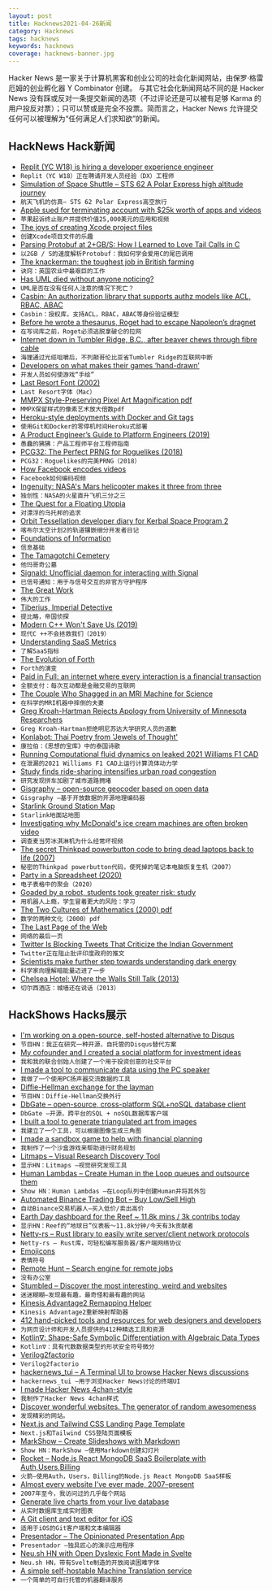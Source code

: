 ```yaml
---
layout: post
title: Hacknews2021-04-26新闻
category: Hacknews
tags: hacknews
keywords: hacknews
coverage: hacknews-banner.jpg
---
```


Hacker News 是一家关于计算机黑客和创业公司的社会化新闻网站，由保罗·格雷厄姆的创业孵化器 Y Combinator 创建。
与其它社会化新闻网站不同的是 Hacker News 没有踩或反对一条提交新闻的选项（不过评论还是可以被有足够 Karma 的用户投反对票）；只可以赞或是完全不投票。简而言之，Hacker News 允许提交任何可以被理解为“任何满足人们求知欲”的新闻。

## HackNews Hack新闻


- [Replit (YC W18) is hiring a developer experience engineer](https://jobs.lever.co/replit/93229770-4290-4436-bc40-6c513ffb3f72)
- `Replit（YC W18）正在聘请开发人员经验（DX）工程师`
- [Simulation of Space Shuttle – STS 62 A Polar Express high altitude journey](https://forum.flightgear.org/viewtopic.php?f=87&t=38916)
- `航天飞机的仿真– STS 62 Polar Express高空旅行`
- [Apple sued for terminating account with $25k worth of apps and videos](https://arstechnica.com/tech-policy/2021/04/apple-faces-class-action-lawsuit-over-its-definition-of-the-word-buy/)
- `苹果起诉终止账户并提供价值25,000美元的应用和视频`
- [The joys of creating Xcode project files](https://nibblestew.blogspot.com/2021/04/the-joys-of-creating-xcode-project-files.html)
- `创建Xcode项目文件的乐趣`
- [Parsing Protobuf at 2+GB/S: How I Learned to Love Tail Calls in C](https://blog.reverberate.org/2021/04/21/musttail-efficient-interpreters.html)
- `以2GB / S的速度解析Protobuf：我如何学会爱用C的尾巴调用`
- [The knackerman: the toughest job in British farming](https://www.theguardian.com/environment/2021/apr/13/the-knacker-the-toughest-job-in-british-farming)
- `诀窍：英国农业中最艰巨的工作`
- [Has UML died without anyone noticing?](https://garba.org/posts/2021/uml/)
- `UML是否在没有任何人注意的情况下死亡？`
- [Casbin: An authorization library that supports authz models like ACL, RBAC, ABAC](https://github.com/casbin/casbin)
- `Casbin：授权库，支持ACL，RBAC，ABAC等身份验证模型`
- [Before he wrote a thesaurus, Roget had to escape Napoleon’s dragnet](https://www.smithsonianmag.com/arts-culture/roget-gets-last-word-180977459/)
- `在写词库之前，Roget必须逃脱拿破仑的拉网`
- [Internet down in Tumbler Ridge, B.C., after beaver chews through fibre cable](https://www.cbc.ca/news/canada/british-columbia/beaver-internet-down-tumbler-ridge-1.6001594)
- `海狸通过光缆咀嚼后，不列颠哥伦比亚省Tumbler Ridge的互联网中断`
- [Developers on what makes their games ‘hand-drawn’](https://www.polygon.com/interviews/22397934/indie-games-hand-drawn-artists-cozy-grove)
- `开发人员如何使游戏“手绘”`
- [Last Resort Font (2002)](http://mirror.informatimago.com/next/developer.apple.com/fonts/LastResortFont/index.html)
- `Last Resort字体（Mac）`
- [MMPX Style-Preserving Pixel Art Magnification pdf](https://casual-effects.com/research/McGuire2021PixelArt/McGuire2021PixelArt.pdf)
- `MMPX保留样式的像素艺术放大倍数pdf`
- [Heroku-style deployments with Docker and Git tags](https://ricardoanderegg.com/posts/git-push-deployments-docker-tags/)
- `使用Git和Docker的零停机时间Heroku式部署`
- [A Product Engineer’s Guide to Platform Engineers (2019)](https://rinaarts.medium.com/stupid-baboons-stubborn-elephants-c33412541bb1)
- `愚蠢的狒狒：产品工程师平台工程师指南`
- [PCG32: The Perfect PRNG for Roguelikes (2018)](https://steveasleep.com/pcg32-the-perfect-prng-for-roguelikes.html)
- `PCG32：Roguelikes的完美PRNG（2018）`
- [How Facebook encodes videos](https://engineering.fb.com/2021/04/05/video-engineering/how-facebook-encodes-your-videos/)
- `Facebook如何编码视频`
- [Ingenuity: NASA's Mars helicopter makes it three from three](https://www.bbc.co.uk/news/science-environment-56882257)
- `独创性：NASA的火星直升飞机三分之三`
- [The Quest for a Floating Utopia](https://www.hakaimagazine.com/features/the-quest-for-a-floating-utopia/)
- `对漂浮的乌托邦的追求`
- [Orbit Tessellation developer diary for Kerbal Space Program 2](https://www.kerbalspaceprogram.com/dev-diaries/6509/)
- `喀布尔太空计划2的轨道镶嵌细分开发者日记`
- [Foundations of Information](https://faculty.washington.edu/ajko/books/foundations-of-information/#/)
- `信息基础`
- [The Tamagotchi Cemetery](https://burialsandbeyond.com/2021/03/06/tamagotchi-cemetery/)
- `他玛哥奇公墓`
- [Signald: Unofficial daemon for interacting with Signal](https://signald.org/)
- `已信号通知：用于与信号交互的非官方守护程序`
- [The Great Work](https://beside.media/besiders/the-great-work/)
- `伟大的工作`
- [Tiberius, Imperial Detective](https://www.atlasobscura.com/articles/emperor-tiberius-murder-investigation)
- `提比略，帝国侦探`
- [Modern C++ Won't Save Us (2019)](https://alexgaynor.net/2019/apr/21/modern-c++-wont-save-us/)
- `现代C ++不会拯救我们（2019）`
- [Understanding SaaS Metrics](https://www.causal.app/saas-metrics)
- `了解SaaS指标`
- [The Evolution of Forth](https://www.forth.com/resources/forth-programming-language/)
- `Forth的演变`
- [Paid in Full: an internet where every interaction is a financial transaction](https://reallifemag.com/paid-in-full/)
- `全额支付：每次互动都是金融交易的互联网`
- [The Couple Who Shagged in an MRI Machine for Science](https://www.vice.com/en/article/qvgkzw/the-story-of-the-dutch-couple-ida-sabelis-pek-van-andel-sex-intercourse-mri-scanner-for-science)
- `在科学的MRI机器中摔倒的夫妻`
- [Greg Kroah-Hartman Rejects Apology from University of Minnesota Researchers](https://lore.kernel.org/lkml/YIV+pLR0nt94q0xQ@kroah.com/)
- `Greg Kroah-Hartman拒绝明尼苏达大学研究人员的道歉`
- [Konlabot: Thai Poetry from 'Jewels of Thought'](https://blogs.bl.uk/asian-and-african/2021/04/konlabot-thai-poetry-from-jewels-of-thought.html)
- `康拉伯：《思想的宝库》中的泰国诗歌`
- [Running Computational fluid dynamics on leaked 2021 Williams F1 CAD](https://maxtayloraero.wordpress.com/2021/04/21/2021-williams-f1-cfd/)
- `在泄漏的2021 Williams F1 CAD上运行计算流体动力学`
- [Study finds ride-sharing intensifies urban road congestion](https://news.mit.edu/2021/ride-sharing-intensifies-urban-road-congestion-0423)
- `研究发现拼车加剧了城市道路拥堵`
- [Gisgraphy – open-source geocoder based on open data](https://www.gisgraphy.com/index.php)
- `Gisgraphy –基于开放数据的开源地理编码器`
- [Starlink Ground Station Map](https://www.google.com/maps/d/u/0/viewer?mid=1H1x8jZs8vfjy60TvKgpbYs_grargieVw&ll=58.741351768956484%2C-124.56503581249999&z=4)
- `Starlink地面站地图`
- [Investigating why McDonald's ice cream machines are often broken video](https://www.youtube.com/watch?v=SrDEtSlqJC4)
- `调查麦当劳冰淇淋机为什么经常坏视频`
- [The secret Thinkpad powerbutton code to bring dead laptops back to life (2007)](http://www.masnick.com/2007/09/07/the-secret-thinkpad-powerbutton-code-to-bring-dead-laptops-back-to-life/)
- `秘密的Thinkpad powerbutton代码，使死掉的笔记本电脑恢复生机（2007）`
- [Party in a Spreadsheet (2020)](https://onezero.medium.com/party-in-a-shared-google-doc-d576c565706e)
- `电子表格中的聚会（2020）`
- [Goaded by a robot, students took greater risk: study](https://www.wsj.com/articles/goaded-by-a-robot-students-took-greater-risk-than-they-otherwise-would-11617559200)
- `用机器人上瘾，学生冒着更大的风险：学习`
- [The Two Cultures of Mathematics (2000) pdf](https://www.dpmms.cam.ac.uk/~wtg10/2cultures.pdf)
- `数学的两种文化（2000）pdf`
- [The Last Page of the Web](http://users.csc.calpoly.edu/~jdalbey/TheLastWebPage.html)
- `网络的最后一页`
- [Twitter Is Blocking Tweets That Criticize the Indian Government](https://thewire.in/tech/as-covid-19-crisis-deepens-twitter-takes-down-tweets-criticising-modi-government)
- `Twitter正在阻止批评印度政府的推文`
- [Scientists make further step towards understanding dark energy](https://phys.org/news/2021-04-scientists-dark-energy.html)
- `科学家向理解暗能量迈进了一步`
- [Chelsea Hotel: Where the Walls Still Talk (2013)](https://www.vanityfair.com/culture/2013/10/chelsea-hotel-oral-history)
- `切尔西酒店：城墙还在说话（2013）`


## HackShows Hacks展示

- [ I'm working on a open-source, self-hosted alternative to Disqus](https://cusdis.com)
- `节目HN：我正在研究一种开源，自托管的Disqus替代方案`
- [ My cofounder and I created a social platform for investment ideas](https://info.utradea.com/feed)
- `我和我的联合创始人创建了一个用于投资创意的社交平台`
- [ I made a tool to communicate data using the PC speaker](https://github.com/ggerganov/ggwave/tree/master/examples/r2t2)
- `我做了一个使用PC扬声器交流数据的工具`
- [ Diffie-Hellman exchange for the layman](https://borisreitman.com/privacy.html)
- `节目HN：Diffie-Hellman交换外行`
- [ DbGate – open-source, cross-platform SQL+noSQL database client](https://dbgate.org/)
- `DbGate –开源，跨平台的SQL + noSQL数据库客户端`
- [ I built a tool to generate triangulated art from images](https://github.com/RH12503/Triangula)
- `我建立了一个工具，可以根据图像生成三角图`
- [ I made a sandbox game to help with financial planning](https://simulator.money/)
- `我制作了一个沙盒游戏来帮助进行财务规划`
- [ Litmaps – Visual Research Discovery Tool](https://app.litmaps.co)
- `显示HN：Litmaps –视觉研究发现工具`
- [ Human Lambdas – Create Human in the Loop queues and outsource them](https://humanlambdas.com/)
- `Show HN：Human Lambdas –在Loop队列中创建Human并将其外包`
- [ Automated Binance Trading Bot – Buy Low/Sell High](https://github.com/chrisleekr/binance-trading-bot)
- `自动Binance交易机器人–买入低价/卖出高价`
- [ Earth Day dashboard for the Reef ~ 11.8k mins / 3k contribs today](https://greatreefcensus.org/event/earthday)
- `显示HN：Reef的“地球日”仪表板〜11.8k分钟/今天有3k贡献者`
- [ Netty-rs – Rust library to easily write server/client network protocols](https://gitlab.com/Gelox/netty-rs)
- `Netty-rs – Rust库，可轻松编写服务器/客户端网络协议`
- [ Emojicons](https://emojicons.netlify.app/)
- `表情符号`
- [ Remote Hunt – Search engine for remote jobs](https://remotehunt.com/no-more-office)
- `没有办公室`
- [ Stumbled – Discover the most interesting, weird and websites](https://stumbled.cc/)
- `迷迷糊糊–发现最有趣，最奇怪和最有趣的网站`
- [ Kinesis Advantage2 Remapping Helper](https://kinesis.vercel.app/)
- `Kinesis Advantage2重新映射帮助器`
- [ 412 hand-picked tools and resources for web designers and developers](https://toolkit.addy.codes/)
- `为网页设计师和开发人员提供的412种精选工具和资源`
- [ Kotlin∇: Shape-Safe Symbolic Differentiation with Algebraic Data Types](https://github.com/breandan/kotlingrad)
- `Kotlin∇：具有代数数据类型的形状安全符号微分`
- [ Verilog2factorio](https://github.com/Redcrafter/verilog2factorio/)
- `Verilog2factorio`
- [ hackernews_tui – A Terminal UI to browse Hacker News discussions](https://github.com/aome510/hackernews-TUI)
- `hackernews_tui –用于浏览Hacker News讨论的终端UI`
- [ I made Hacker News 4chan-style](https://hnchan.netlify.app)
- `我制作了Hacker News 4chan样式`
- [ Discover wonderful websites. The generator of random awesomeness](https://sharkle.com/)
- `发现精彩的网站。`
- [ Next.js and Tailwind CSS Landing Page Template](https://next-ozone.vercel.app/)
- `Next.js和Tailwind CSS登陆页面模板`
- [ MarkShow – Create Slideshows with Markdown](https://mark.show)
- `Show HN：MarkShow –使用Markdown创建幻灯片`
- [ Rocket – Node.js React MongoDB SaaS Boilerplate with Auth,Users,Billing](https://rocketapp.me/)
- `火箭–使用Auth，Users，Billing的Node.js React MongoDB SaaS样板`
- [ Almost every website I’ve ever made, 2007–present](https://jake.museum)
- `2007年至今，我访问过的几乎每个网站`
- [ Generate live charts from your live database](https://www.chartello.com/)
- `从实时数据库生成实时图表`
- [ A Git client and text editor for iOS](https://www.polygitapp.com)
- `适用于iOS的Git客户端和文本编辑器`
- [ Presentador – The Opinionated Presentation App](https://presentador.app)
- `Presentador –独具匠心的演示应用程序`
- [ Neu.sh HN with Open Dyslexic Font Made in Svelte](https://www.neu.sh)
- `Neu.sh HN，带有Svelte制造的开放阅读困难字体`
- [ A simple self-hostable Machine Translation service](https://github.com/SpecializedGeneralist/translator)
- `一个简单的可自行托管的机器翻译服务`

